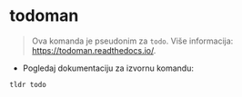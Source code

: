 # todoman

> Ova komanda je pseudonim za `todo`.
> Više informacija: <https://todoman.readthedocs.io/>.

- Pogledaj dokumentaciju za izvornu komandu:

`tldr todo`
